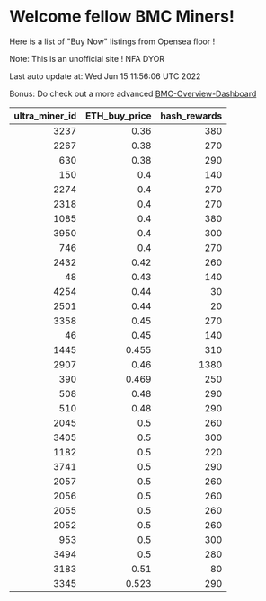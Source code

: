 # Welcome fellow BMC Miners!
Here is a list of "Buy Now" listings from Opensea floor !

Note: This is an unofficial site ! NFA DYOR

Last auto update at: Wed Jun 15 11:56:06 UTC 2022

Bonus: Do check out a more advanced [BMC-Overview-Dashboard](https://dune.com/defifunk/BMC-Overview-Dashboard)


|   ultra_miner_id |   ETH_buy_price |   hash_rewards |
|-----------------:|----------------:|---------------:|
|             3237 |           0.36  |            380 |
|             2267 |           0.38  |            270 |
|              630 |           0.38  |            290 |
|              150 |           0.4   |            140 |
|             2274 |           0.4   |            270 |
|             2318 |           0.4   |            270 |
|             1085 |           0.4   |            380 |
|             3950 |           0.4   |            300 |
|              746 |           0.4   |            270 |
|             2432 |           0.42  |            260 |
|               48 |           0.43  |            140 |
|             4254 |           0.44  |             30 |
|             2501 |           0.44  |             20 |
|             3358 |           0.45  |            270 |
|               46 |           0.45  |            140 |
|             1445 |           0.455 |            310 |
|             2907 |           0.46  |           1380 |
|              390 |           0.469 |            250 |
|              508 |           0.48  |            290 |
|              510 |           0.48  |            290 |
|             2045 |           0.5   |            260 |
|             3405 |           0.5   |            300 |
|             1182 |           0.5   |            220 |
|             3741 |           0.5   |            290 |
|             2057 |           0.5   |            260 |
|             2056 |           0.5   |            260 |
|             2055 |           0.5   |            260 |
|             2052 |           0.5   |            260 |
|              953 |           0.5   |            300 |
|             3494 |           0.5   |            280 |
|             3183 |           0.51  |             80 |
|             3345 |           0.523 |            290 |